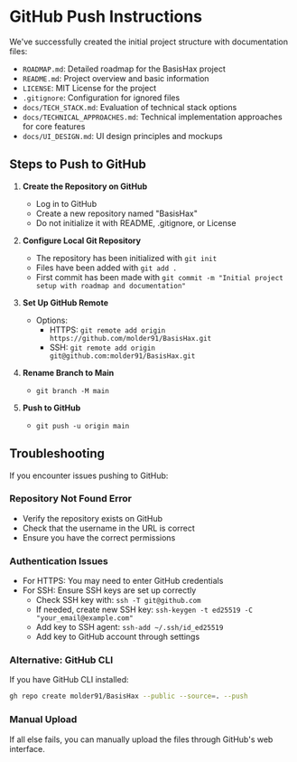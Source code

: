 # GitHub Push Instructions

We've successfully created the initial project structure with documentation files:

- `ROADMAP.md`: Detailed roadmap for the BasisHax project
- `README.md`: Project overview and basic information
- `LICENSE`: MIT License for the project
- `.gitignore`: Configuration for ignored files
- `docs/TECH_STACK.md`: Evaluation of technical stack options
- `docs/TECHNICAL_APPROACHES.md`: Technical implementation approaches for core features
- `docs/UI_DESIGN.md`: UI design principles and mockups

## Steps to Push to GitHub

1. **Create the Repository on GitHub**
   - Log in to GitHub
   - Create a new repository named "BasisHax"
   - Do not initialize it with README, .gitignore, or License

2. **Configure Local Git Repository**
   - The repository has been initialized with `git init`
   - Files have been added with `git add .`
   - First commit has been made with `git commit -m "Initial project setup with roadmap and documentation"`

3. **Set Up GitHub Remote**
   - Options:
     - HTTPS: `git remote add origin https://github.com/molder91/BasisHax.git`
     - SSH: `git remote add origin git@github.com:molder91/BasisHax.git`

4. **Rename Branch to Main**
   - `git branch -M main`

5. **Push to GitHub**
   - `git push -u origin main`

## Troubleshooting

If you encounter issues pushing to GitHub:

### Repository Not Found Error
- Verify the repository exists on GitHub
- Check that the username in the URL is correct
- Ensure you have the correct permissions

### Authentication Issues
- For HTTPS: You may need to enter GitHub credentials
- For SSH: Ensure SSH keys are set up correctly
  - Check SSH key with: `ssh -T git@github.com`
  - If needed, create new SSH key: `ssh-keygen -t ed25519 -C "your_email@example.com"`
  - Add key to SSH agent: `ssh-add ~/.ssh/id_ed25519`
  - Add key to GitHub account through settings

### Alternative: GitHub CLI
If you have GitHub CLI installed:
```bash
gh repo create molder91/BasisHax --public --source=. --push
```

### Manual Upload
If all else fails, you can manually upload the files through GitHub's web interface. 